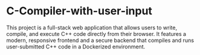 # C-Compiler-with-user-input
This project is a full-stack web application that allows users to write, compile, and execute C++ code directly from their browser. It features a modern, responsive frontend and a secure backend that compiles and runs user-submitted C++ code in a Dockerized environment.
